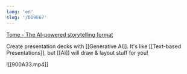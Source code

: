 ```yaml
---
lang: 'en'
slug: '/DD9E67'
---
```


[Tome - The AI-powered storytelling format](https://beta.tome.app/)

Create presentation decks with [[Generative AI]].
It's like [[Text-based Presentations]], but [[AI]] will draw & layout stuff for you!

![[900A33.mp4]]
